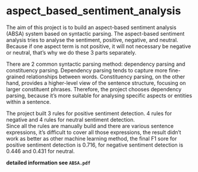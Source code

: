 # aspect_based_sentiment_analysis

The aim of this project is to build an aspect-based sentiment analysis (ABSA) system based on syntactic parsing. 
The aspect-based sentiment analysis tries to analyse the sentiment, positive, negative, and neutral. 
Because if one aspect term is not positive, it will not necessary be negative or neutral, that’s why we do these 3 parts separately.

There are 2 common syntactic parsing method: dependency parsing and constituency parsing. 
Dependency parsing tends to capture more fine-grained relationships between words. 
Constituency parsing, on the other hand, provides a higher-level view of the sentence structure, focusing on larger constituent phrases. Therefore, the project chooses dependency parsing, because it’s more suitable for analysing specific aspects or entities within a sentence.

The project built 3 rules for positive sentiment detection.  4 rules for negative and 4 rules for neutral sentiment detection.  
Since all the rules are manually build and there are various sentence expressions, it’s difficult to cover all those expressions, the result didn’t work as better as other machine learning method, the final F1 sore for positive sentiment detection is 0.716, for negative sentiment detection is 0.446 and 0.431 for neutral.

__detailed information see `ABSA.pdf`__

